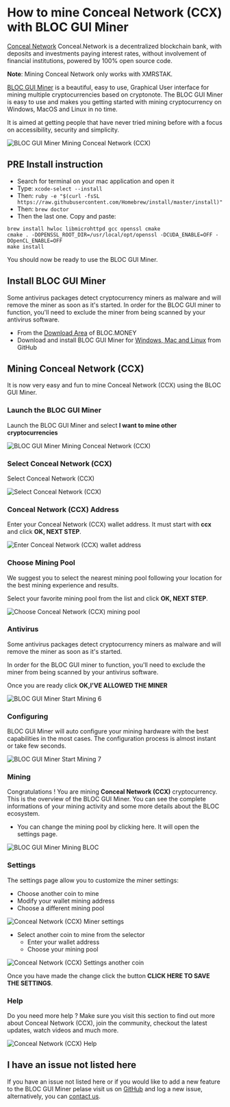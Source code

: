 # **How to mine Conceal Network (CCX) with BLOC GUI Miner**

[Conceal Network](https://conceal.network) Conceal.Network is a decentralized blockchain bank, with deposits and investments paying interest rates, without involvement of financial institutions, powered by 100% open source code.

**Note**: Mining Conceal Network only works with XMRSTAK.

[BLOC GUI Miner](https://github.com/furiousteam/BLOC-GUI-Miner) is a beautiful, easy to use, Graphical User interface for mining multiple cryptocurrencies based on cryptonote. The BLOC GUI Miner is easy to use and makes you getting started with mining cryptocurrency on Windows, MacOS and Linux in no time.

It is aimed at getting people that have never tried mining before with a focus on accessibility, security and simplicity.

![BLOC GUI Miner Mining Conceal Network (CCX)](images/BLOC-GUI-MINER/BLOC-GUI-Miner-v1.1.2-mining-CCX.jpg)

## **PRE Install instruction**

- Search for terminal on your mac application and open it
- Type: ```xcode-select --install```
- Then: ```ruby -e "$(curl -fsSL https://raw.githubusercontent.com/Homebrew/install/master/install)"```
- Then: ```brew doctor```
- Then the last one. Copy and paste:

```
brew install hwloc libmicrohttpd gcc openssl cmake
cmake . -DOPENSSL_ROOT_DIR=/usr/local/opt/openssl -DCUDA_ENABLE=OFF -DOpenCL_ENABLE=OFF
make install
```
You should now be ready to use the BLOC GUI Miner.

## **Install BLOC GUI Miner**

Some antivirus packages detect cryptocurrency miners as malware and will remove the miner as soon as it's started. In order for the BLOC GUI miner to function, you'll need to exclude the miner from being scanned by your antivirus software.

- From the [Download Area](https://bloc.money/download) of BLOC.MONEY
- Download and install BLOC GUI Miner for [Windows, Mac and Linux](https://github.com/furiousteam/GUI-miner/releases/latest) from GitHub


## **Mining Conceal Network (CCX)**

It is now very easy and fun to mine Conceal Network (CCX) using the BLOC GUI Miner.

### **Launch the BLOC GUI Miner**

Launch the BLOC GUI Miner and select **I want to mine other cryptocurrencies**

![BLOC GUI Miner Mining Conceal Network (CCX)](images/BLOC-GUI-MINER/BLOC-GUI-Miner-v0.0.3-miner-setup.png)

### **Select Conceal Network (CCX)**

Select Conceal Network (CCX)

![Select Conceal Network (CCX)](images/BLOC-GUI-MINER/XMR-STAK.png)

### **Conceal Network (CCX) Address**

Enter your Conceal Network (CCX) wallet address. It must start with **ccx** and click **OK, NEXT STEP**.

![Enter Conceal Network (CCX) wallet address](images/BLOC-GUI-MINER/ccx-address.png)

### **Choose Mining Pool**

We suggest you to select the nearest mining pool following your location for the best mining experience and results.

Select your favorite mining pool from the list and click **OK, NEXT STEP**.

![Choose Conceal Network (CCX) mining pool](images/BLOC-GUI-MINER/ccx-pool.png)

### **Antivirus**

Some antivirus packages detect cryptocurrency miners as malware and will remove the miner as soon as it's started.

In order for the BLOC GUI miner to function, you'll need to exclude the miner from being scanned by your antivirus software.

Once you are ready click **OK,I'VE ALLOWED THE MINER**

![BLOC GUI Miner Start Mining 6](images/BLOC-GUI-MINER/BLOC-GUI-Miner-v0.0.3-antivirus.png)

### **Configuring**

BLOC GUI Miner will auto configure your mining hardware with the best capabilities in the most cases. The configuration process is almost instant or take few seconds.

![BLOC GUI Miner Start Mining 7](images/BLOC-GUI-MINER/BLOC-GUI-Miner-v0.0.3-ready.png)

### **Mining**

Congratulations ! You are mining **Conceal Network (CCX)** cryptocurrency. This is the overview of the BLOC GUI Miner. You can see the complete informations of your mining activity and some more details about the BLOC ecosystem.

- You can change the mining pool by clicking here. It will open the settings page.

![BLOC GUI Miner Mining BLOC](images/BLOC-GUI-MINER/14-MINING-CCX.png)

### **Settings** <a name="Conceal Network (CCX)-settings"></a>

The settings page allow you to customize the miner settings:

- Choose another coin to mine
- Modify your wallet mining address
- Choose a different mining pool

![Conceal Network (CCX) Miner settings](images/BLOC-GUI-MINER/ccx-settings.png)

- Select another coin to mine from the selector
    * Enter your wallet address
    * Choose your mining pool

![Conceal Network (CCX) Settings another coin](images/BLOC-GUI-MINER/ccx-settings2.png)

Once you have made the change click the button **CLICK HERE TO SAVE THE SETTINGS**.

### **Help**

Do you need more help ? Make sure you visit this section to find out more about Conceal Network (CCX), join the community, checkout the latest updates, watch videos and much more.

![Conceal Network (CCX) Help](images/BLOC-GUI-MINER/ccx-help.png)

## **I have an issue not listed here**

If you have an issue not listed here or if you would like to add a new feature to the BLOC GUI Miner pelase visit us on [GitHub](https://github.com/furiousteam/GUI-miner) and log a new issue, alternatively, you can [contact us](../about/Community.md).